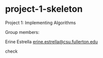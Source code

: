 # project-1-skeleton
Project 1: Implementing Algorithms

Group members:

Erine Estrella erine.estrella@csu.fullerton.edu

check
